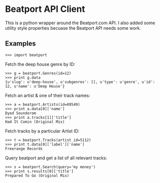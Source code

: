 # Beatport API Client

This is a python wrapper around the Beatport.com API. I also added some
utility style properties becuase the Beatport API needs some work.

## Examples

    >>> import beatport

Fetch the deep house genre by ID:

    >>> g = beatport.Genres(id=12)
    >>> print g.data
    {u'slug': u'deep-house', u'subgenres': [], u'type': u'genre', u'id': 12, u'name': u'Deep House'}

Fetch an artist & one of their track names:

    >>> a = beatport.Artists(id=69549)
    >>> print a.data[0]['name']
    Dyed Soundorom
    >>> print a.tracks[1]['title']
    Had It Comin (Original Mix)

Fetch tracks by a particular Artist ID:

    >>> t = beatport.Tracks(artist_id=5112)
    >>> print t.data[0]['label']['name']
    Freerange Records

Query beatport and get a list of all relevant tracks:

    >>> s = beatport.Search(query='my money')
    >>> print s.results[0]['title']
    Prepared To Go (Original Mix)
